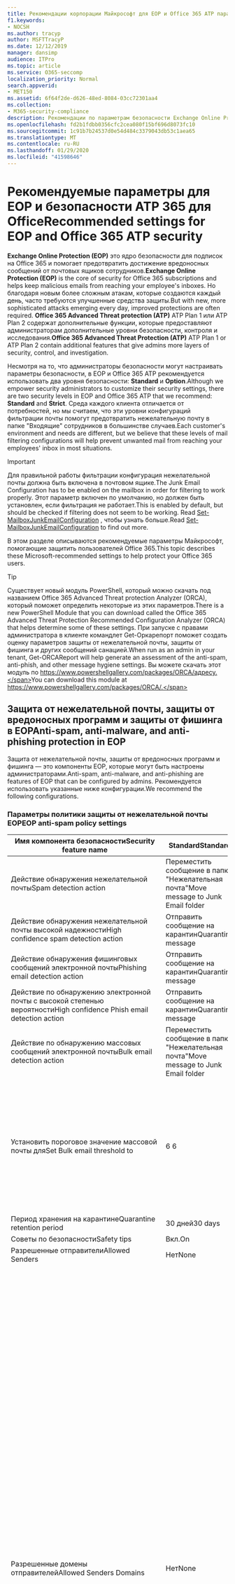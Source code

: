 ```yaml
---
title: Рекомендации корпорации Майкрософт для EOP и Office 365 ATP параметры безопасности, рекомендации, инфраструктура политики отправителей, отчеты о сообщениях на основе домена и соответствие DomainKeys identified mail идентифицированные сообщения, действия, принципы работы, базовые показатели безопасности, базовые уровни для EOP базовые показатели для ATP, Setup ATP, Setup EOP, configure ATP, configure EOP, Configuration Security
f1.keywords:
- NOCSH
ms.author: tracyp
author: MSFTTracyP
ms.date: 12/12/2019
manager: dansimp
audience: ITPro
ms.topic: article
ms.service: O365-seccomp
localization_priority: Normal
search.appverid:
- MET150
ms.assetid: 6f64f2de-d626-48ed-8084-03cc72301aa4
ms.collection:
- M365-security-compliance
description: Рекомендации по параметрам безопасности Exchange Online Protection (EOP) и Advanced Threat protection (ATP) Каковы текущие рекомендации по стандартной защите? Что следует использовать, если требуется более высокий ранг? И какие дополнительные возможности вы получаете, если вы также используете Advanced Threat protection (ATP)?
ms.openlocfilehash: fd2b1fdbb0356cfc2cea080f15bf696d8073fc10
ms.sourcegitcommit: 1c91b7b24537d0e54d484c3379043db53c1aea65
ms.translationtype: MT
ms.contentlocale: ru-RU
ms.lasthandoff: 01/29/2020
ms.locfileid: "41598646"
---
```

# <a name="recommended-settings-for-eop-and-office-365-atp-security"></a><span data-ttu-id="7c93a-106">Рекомендуемые параметры для EOP и безопасности ATP 365 для Office</span><span class="sxs-lookup"><span data-stu-id="7c93a-106">Recommended settings for EOP and Office 365 ATP security</span></span>

<span data-ttu-id="7c93a-107">**Exchange Online Protection (EOP)** это ядро безопасности для подписок на Office 365 и помогает предотвратить достижение вредоносных сообщений от почтовых ящиков сотрудников.</span><span class="sxs-lookup"><span data-stu-id="7c93a-107">**Exchange Online Protection (EOP)** is the core of security for Office 365 subscriptions and helps keep malicious emails from reaching your employee's inboxes.</span></span> <span data-ttu-id="7c93a-108">Но благодаря новым более сложным атакам, которые создаются каждый день, часто требуются улучшенные средства защиты.</span><span class="sxs-lookup"><span data-stu-id="7c93a-108">But with new, more sophisticated attacks emerging every day, improved protections are often required.</span></span> <span data-ttu-id="7c93a-109">**Office 365 Advanced Threat protection (ATP)** ATP Plan 1 или ATP Plan 2 содержат дополнительные функции, которые предоставляют администраторам дополнительные уровни безопасности, контроля и исследования.</span><span class="sxs-lookup"><span data-stu-id="7c93a-109">**Office 365 Advanced Threat Protection (ATP)** ATP Plan 1 or ATP Plan 2 contain additional features that give admins more layers of security, control, and investigation.</span></span>

<span data-ttu-id="7c93a-110">Несмотря на то, что администраторы безопасности могут настраивать параметры безопасности, в EOP и Office 365 ATP рекомендуется использовать два уровня безопасности: **Standard** и **Option**.</span><span class="sxs-lookup"><span data-stu-id="7c93a-110">Although we empower security administrators to customize their security settings, there are two security levels in EOP and Office 365 ATP that we recommend: **Standard** and **Strict**.</span></span> <span data-ttu-id="7c93a-111">Среда каждого клиента отличается от потребностей, но мы считаем, что эти уровни конфигураций фильтрации почты помогут предотвратить нежелательную почту в папке "Входящие" сотрудников в большинстве случаев.</span><span class="sxs-lookup"><span data-stu-id="7c93a-111">Each customer's environment and needs are different, but we believe that these levels of mail filtering configurations will help prevent unwanted mail from reaching your employees' inbox in most situations.</span></span>

> [!IMPORTANT]
> <span data-ttu-id="7c93a-112">Для правильной работы фильтрации конфигурация нежелательной почты должна быть включена в почтовом ящике.</span><span class="sxs-lookup"><span data-stu-id="7c93a-112">The Junk Email Configuration has to be enabled on the mailbox in order for filtering to work properly.</span></span> <span data-ttu-id="7c93a-113">Этот параметр включен по умолчанию, но должен быть установлен, если фильтрация не работает.</span><span class="sxs-lookup"><span data-stu-id="7c93a-113">This is enabled by default, but should be checked if filtering does not seem to be working.</span></span> <span data-ttu-id="7c93a-114">Read [Set-MailboxJunkEmailConfiguration](https://docs.microsoft.com/powershell/module/exchange/antispam-antimalware/set-mailboxjunkemailconfiguration) , чтобы узнать больше.</span><span class="sxs-lookup"><span data-stu-id="7c93a-114">Read [Set-MailboxJunkEmailConfiguration](https://docs.microsoft.com/powershell/module/exchange/antispam-antimalware/set-mailboxjunkemailconfiguration) to find out more.</span></span> 

<span data-ttu-id="7c93a-115">В этом разделе описываются рекомендуемые параметры Майкрософт, помогающие защитить пользователей Office 365.</span><span class="sxs-lookup"><span data-stu-id="7c93a-115">This topic describes these Microsoft-recommended settings to help protect your Office 365 users.</span></span>

> [!TIP]
> <span data-ttu-id="7c93a-116">Существует новый модуль PowerShell, который можно скачать под названием Office 365 Advanced Threat protection Analyzer (ORCA), который поможет определить некоторые из этих параметров.</span><span class="sxs-lookup"><span data-stu-id="7c93a-116">There is a new PowerShell Module that you can download called the Office 365 Advanced Threat Protection Recommended Configuration Analyzer (ORCA) that helps determine some of these settings.</span></span> <span data-ttu-id="7c93a-117">При запуске с правами администратора в клиенте командлет Get-Оркарепорт поможет создать оценку параметров защиты от нежелательной почты, защиты от фишинга и других сообщений санацией.</span><span class="sxs-lookup"><span data-stu-id="7c93a-117">When run as an admin in your tenant, Get-ORCAReport will help generate an assessment of the anti-spam, anti-phish, and other message hygiene settings.</span></span> <span data-ttu-id="7c93a-118">Вы можете скачать этот модуль по https://www.powershellgallery.com/packages/ORCA/адресу.</span><span class="sxs-lookup"><span data-stu-id="7c93a-118">You can download this module at https://www.powershellgallery.com/packages/ORCA/.</span></span>

## <a name="anti-spam-anti-malware-and-anti-phishing-protection-in-eop"></a><span data-ttu-id="7c93a-119">Защита от нежелательной почты, защиты от вредоносных программ и защиты от фишинга в EOP</span><span class="sxs-lookup"><span data-stu-id="7c93a-119">Anti-spam, anti-malware, and anti-phishing protection in EOP</span></span>

<span data-ttu-id="7c93a-120">Защита от нежелательной почты, защиты от вредоносных программ и фишинга — это компоненты EOP, которые могут быть настроены администраторами.</span><span class="sxs-lookup"><span data-stu-id="7c93a-120">Anti-spam, anti-malware, and anti-phishing are features of EOP that can be configured by admins.</span></span> <span data-ttu-id="7c93a-121">Рекомендуется использовать указанные ниже конфигурации.</span><span class="sxs-lookup"><span data-stu-id="7c93a-121">We recommend the following configurations.</span></span>

### <a name="eop-anti-spam-policy-settings"></a><span data-ttu-id="7c93a-122">Параметры политики защиты от нежелательной почты EOP</span><span class="sxs-lookup"><span data-stu-id="7c93a-122">EOP anti-spam policy settings</span></span>

|<span data-ttu-id="7c93a-123">Имя компонента безопасности</span><span class="sxs-lookup"><span data-stu-id="7c93a-123">Security feature name</span></span>|<span data-ttu-id="7c93a-124">Standard</span><span class="sxs-lookup"><span data-stu-id="7c93a-124">Standard</span></span>|<span data-ttu-id="7c93a-125">Жестк</span><span class="sxs-lookup"><span data-stu-id="7c93a-125">Strict</span></span>|<span data-ttu-id="7c93a-126">Comment</span><span class="sxs-lookup"><span data-stu-id="7c93a-126">Comment</span></span>|
|---------|---------|---------|---------|
|<span data-ttu-id="7c93a-127">Действие обнаружения нежелательной почты</span><span class="sxs-lookup"><span data-stu-id="7c93a-127">Spam detection action</span></span>|<span data-ttu-id="7c93a-128">Переместить сообщение в папку "Нежелательная почта"</span><span class="sxs-lookup"><span data-stu-id="7c93a-128">Move message to Junk Email folder</span></span>|<span data-ttu-id="7c93a-129">Отправить сообщение на карантин</span><span class="sxs-lookup"><span data-stu-id="7c93a-129">Quarantine message</span></span>||
|<span data-ttu-id="7c93a-130">Действие обнаружения нежелательной почты высокой надежности</span><span class="sxs-lookup"><span data-stu-id="7c93a-130">High confidence spam detection action</span></span>|<span data-ttu-id="7c93a-131">Отправить сообщение на карантин</span><span class="sxs-lookup"><span data-stu-id="7c93a-131">Quarantine message</span></span>|<span data-ttu-id="7c93a-132">Отправить сообщение на карантин</span><span class="sxs-lookup"><span data-stu-id="7c93a-132">Quarantine message</span></span>||
|<span data-ttu-id="7c93a-133">Действие обнаружения фишинговых сообщений электронной почты</span><span class="sxs-lookup"><span data-stu-id="7c93a-133">Phishing email detection action</span></span>|<span data-ttu-id="7c93a-134">Отправить сообщение на карантин</span><span class="sxs-lookup"><span data-stu-id="7c93a-134">Quarantine message</span></span>|<span data-ttu-id="7c93a-135">Отправить сообщение на карантин</span><span class="sxs-lookup"><span data-stu-id="7c93a-135">Quarantine message</span></span>||
|<span data-ttu-id="7c93a-136">Действие по обнаружению электронной почты с высокой степенью вероятности</span><span class="sxs-lookup"><span data-stu-id="7c93a-136">High confidence Phish email detection action</span></span>|<span data-ttu-id="7c93a-137">Отправить сообщение на карантин</span><span class="sxs-lookup"><span data-stu-id="7c93a-137">Quarantine message</span></span>|<span data-ttu-id="7c93a-138">Отправить сообщение на карантин</span><span class="sxs-lookup"><span data-stu-id="7c93a-138">Quarantine message</span></span>||
|<span data-ttu-id="7c93a-139">Действие по обнаружению массовых сообщений электронной почты</span><span class="sxs-lookup"><span data-stu-id="7c93a-139">Bulk email detection action</span></span>|<span data-ttu-id="7c93a-140">Переместить сообщение в папку "Нежелательная почта"</span><span class="sxs-lookup"><span data-stu-id="7c93a-140">Move message to Junk Email folder</span></span>|<span data-ttu-id="7c93a-141">Отправить сообщение на карантин</span><span class="sxs-lookup"><span data-stu-id="7c93a-141">Quarantine message</span></span>||
|<span data-ttu-id="7c93a-142">Установить пороговое значение массовой почты для</span><span class="sxs-lookup"><span data-stu-id="7c93a-142">Set Bulk email threshold to</span></span>|<span data-ttu-id="7c93a-143">6 </span><span class="sxs-lookup"><span data-stu-id="7c93a-143">6</span></span>|<span data-ttu-id="7c93a-144">4 </span><span class="sxs-lookup"><span data-stu-id="7c93a-144">4</span></span>|<span data-ttu-id="7c93a-145">Значение по умолчанию в настоящий момент равно 7, но рекомендуется изменить его на 6.</span><span class="sxs-lookup"><span data-stu-id="7c93a-145">The default value is currently 7, but we recommend that you change it to 6.</span></span> <span data-ttu-id="7c93a-146">[Дополнительные сведения см.](bulk-complaint-level-values.md)</span><span class="sxs-lookup"><span data-stu-id="7c93a-146">For details, see [Bulk Complaint Level values](bulk-complaint-level-values.md).</span></span>|
|<span data-ttu-id="7c93a-147">Период хранения на карантине</span><span class="sxs-lookup"><span data-stu-id="7c93a-147">Quarantine retention period</span></span>|<span data-ttu-id="7c93a-148">30 дней</span><span class="sxs-lookup"><span data-stu-id="7c93a-148">30 days</span></span>|<span data-ttu-id="7c93a-149">30 дней</span><span class="sxs-lookup"><span data-stu-id="7c93a-149">30 days</span></span>||
|<span data-ttu-id="7c93a-150">Советы по безопасности</span><span class="sxs-lookup"><span data-stu-id="7c93a-150">Safety tips</span></span>|<span data-ttu-id="7c93a-151">Вкл.</span><span class="sxs-lookup"><span data-stu-id="7c93a-151">On</span></span>|<span data-ttu-id="7c93a-152">Вкл.</span><span class="sxs-lookup"><span data-stu-id="7c93a-152">On</span></span>||
|<span data-ttu-id="7c93a-153">Разрешенные отправители</span><span class="sxs-lookup"><span data-stu-id="7c93a-153">Allowed Senders</span></span>|<span data-ttu-id="7c93a-154">Нет</span><span class="sxs-lookup"><span data-stu-id="7c93a-154">None</span></span>|<span data-ttu-id="7c93a-155">Нет</span><span class="sxs-lookup"><span data-stu-id="7c93a-155">None</span></span>||
|<span data-ttu-id="7c93a-156">Разрешенные домены отправителей</span><span class="sxs-lookup"><span data-stu-id="7c93a-156">Allowed Senders Domains</span></span>|<span data-ttu-id="7c93a-157">Нет</span><span class="sxs-lookup"><span data-stu-id="7c93a-157">None</span></span>|<span data-ttu-id="7c93a-158">Нет</span><span class="sxs-lookup"><span data-stu-id="7c93a-158">None</span></span>|<span data-ttu-id="7c93a-159">Добавление доменов, которым вы владеете (также известными как _обслуживаемые домены_), в список разрешенных отправителей не требуется.</span><span class="sxs-lookup"><span data-stu-id="7c93a-159">Adding domains that you own (also known as _accepted domains_) to the allowed senders list is not required.</span></span> <span data-ttu-id="7c93a-160">На самом деле он считается высоким риском, так как создает возможности для неудачных субъектов, чтобы отправлять вам сообщения, которые в противном случае будут отфильтровать. Используйте [логику подделки](learn-about-spoof-intelligence.md) в центре безопасности & соответствия требованиям на странице **Параметры защиты от нежелательной почты** , чтобы просмотреть всех отправителей, которые подделывать домены, являющиеся частью Организации, или подменить внешние домены.</span><span class="sxs-lookup"><span data-stu-id="7c93a-160">In fact, it's considered high risk since it creates opportunities for bad actors to send you mail that would otherwise be filtered out. Use [spoof intelligence](learn-about-spoof-intelligence.md) in the Security & Compliance Center on the **Anti-spam settings** page to review all senders who are spoofing either domains that are part of your organization, or spoofing external domains.</span></span>|
|<span data-ttu-id="7c93a-161">Заблокированные отправители</span><span class="sxs-lookup"><span data-stu-id="7c93a-161">Blocked Senders</span></span>|<span data-ttu-id="7c93a-162">Нет</span><span class="sxs-lookup"><span data-stu-id="7c93a-162">None</span></span>|<span data-ttu-id="7c93a-163">Нет</span><span class="sxs-lookup"><span data-stu-id="7c93a-163">None</span></span>||
|<span data-ttu-id="7c93a-164">Домены заблокированных отправителей</span><span class="sxs-lookup"><span data-stu-id="7c93a-164">Blocked Senders domains</span></span>|<span data-ttu-id="7c93a-165">Нет</span><span class="sxs-lookup"><span data-stu-id="7c93a-165">None</span></span>|<span data-ttu-id="7c93a-166">Нет</span><span class="sxs-lookup"><span data-stu-id="7c93a-166">None</span></span>||
|<span data-ttu-id="7c93a-167">Частота уведомлений о нежелательной почте конечных пользователей</span><span class="sxs-lookup"><span data-stu-id="7c93a-167">End user spam notification frequency</span></span>|<span data-ttu-id="7c93a-168">Включена</span><span class="sxs-lookup"><span data-stu-id="7c93a-168">Enabled</span></span>|<span data-ttu-id="7c93a-169">Включена</span><span class="sxs-lookup"><span data-stu-id="7c93a-169">Enabled</span></span>|<span data-ttu-id="7c93a-170">за 3 дня;</span><span class="sxs-lookup"><span data-stu-id="7c93a-170">3 days</span></span>|
|<span data-ttu-id="7c93a-171">Автоматическая очистка нулевого часа</span><span class="sxs-lookup"><span data-stu-id="7c93a-171">Zero Hour auto purge</span></span>|<span data-ttu-id="7c93a-172">Вкл.</span><span class="sxs-lookup"><span data-stu-id="7c93a-172">On</span></span>|<span data-ttu-id="7c93a-173">Вкл.</span><span class="sxs-lookup"><span data-stu-id="7c93a-173">On</span></span>|<span data-ttu-id="7c93a-174">Для нежелательной почты и фишинга ZAP</span><span class="sxs-lookup"><span data-stu-id="7c93a-174">For both Spam and Phish ZAP</span></span>|
|<span data-ttu-id="7c93a-175">маркасспамбулкмаил</span><span class="sxs-lookup"><span data-stu-id="7c93a-175">MarkAsSpamBulkMail</span></span>|<span data-ttu-id="7c93a-176">Вкл.</span><span class="sxs-lookup"><span data-stu-id="7c93a-176">On</span></span>|<span data-ttu-id="7c93a-177">Вкл.</span><span class="sxs-lookup"><span data-stu-id="7c93a-177">On</span></span>|<span data-ttu-id="7c93a-178">Этот параметр доступен только в PowerShell</span><span class="sxs-lookup"><span data-stu-id="7c93a-178">This setting is only available in PowerShell</span></span>|

<span data-ttu-id="7c93a-179">В политике защиты от нежелательной почты существует несколько других параметров, которые в данный момент называются устаревшими.</span><span class="sxs-lookup"><span data-stu-id="7c93a-179">There are several other parameters in the Anti-spam policy called Advanced Spam filter (ASF) that are in the process of being deprecated.</span></span> <span data-ttu-id="7c93a-180">Дополнительные сведения о временных шкалах для амортизации этих функций будут общаться за пределом этой темы.</span><span class="sxs-lookup"><span data-stu-id="7c93a-180">More information on the timelines for the depreciation of these features will be communicated outside of this topic.</span></span>
 
 <span data-ttu-id="7c93a-181">Мы **рекомендуем отключить эти параметры для** стандартных и ограниченных уровней.</span><span class="sxs-lookup"><span data-stu-id="7c93a-181">We recommend that you turn these settings **OFF** for both Standard and Strict levels:</span></span>

|<span data-ttu-id="7c93a-182">Имя компонента безопасности</span><span class="sxs-lookup"><span data-stu-id="7c93a-182">Security feature name</span></span>|<span data-ttu-id="7c93a-183">Comments</span><span class="sxs-lookup"><span data-stu-id="7c93a-183">Comments</span></span>|
|---------|---------|
|<span data-ttu-id="7c93a-184">инкреасескоревисимажелинкс</span><span class="sxs-lookup"><span data-stu-id="7c93a-184">IncreaseScoreWithImageLinks</span></span>||
|<span data-ttu-id="7c93a-185">инкреасескоревиснумериЦипс</span><span class="sxs-lookup"><span data-stu-id="7c93a-185">IncreaseScoreWithNumericIps</span></span>||
|<span data-ttu-id="7c93a-186">инкреасескоревисредиректтусерпорт</span><span class="sxs-lookup"><span data-stu-id="7c93a-186">IncreaseScoreWithRedirectToOtherPort</span></span>||
|<span data-ttu-id="7c93a-187">инкреасескоревисбизоринфаурлс</span><span class="sxs-lookup"><span data-stu-id="7c93a-187">IncreaseScoreWithBizOrInfoUrls</span></span>||
|<span data-ttu-id="7c93a-188">маркасспамемптимессажес</span><span class="sxs-lookup"><span data-stu-id="7c93a-188">MarkAsSpamEmptyMessages</span></span>||
|<span data-ttu-id="7c93a-189">маркасспамжаваскриптинхтмл</span><span class="sxs-lookup"><span data-stu-id="7c93a-189">MarkAsSpamJavaScriptInHtml</span></span>||
|<span data-ttu-id="7c93a-190">маркасспамфрамесинхтмл</span><span class="sxs-lookup"><span data-stu-id="7c93a-190">MarkAsSpamFramesInHtml</span></span>||
|<span data-ttu-id="7c93a-191">маркасспамобжекттагсинхтмл</span><span class="sxs-lookup"><span data-stu-id="7c93a-191">MarkAsSpamObjectTagsInHtml</span></span>||
|<span data-ttu-id="7c93a-192">маркасспамембедтагсинхтмл</span><span class="sxs-lookup"><span data-stu-id="7c93a-192">MarkAsSpamEmbedTagsInHtml</span></span>||
|<span data-ttu-id="7c93a-193">маркасспамформтагсинхтмл</span><span class="sxs-lookup"><span data-stu-id="7c93a-193">MarkAsSpamFormTagsInHtml</span></span>||
|<span data-ttu-id="7c93a-194">маркасспамвеббугсинхтмл</span><span class="sxs-lookup"><span data-stu-id="7c93a-194">MarkAsSpamWebBugsInHtml</span></span>||
|<span data-ttu-id="7c93a-195">маркасспамсенситивевордлист</span><span class="sxs-lookup"><span data-stu-id="7c93a-195">MarkAsSpamSensitiveWordList</span></span>||
|<span data-ttu-id="7c93a-196">маркасспамфромаддрессаусфаил</span><span class="sxs-lookup"><span data-stu-id="7c93a-196">MarkAsSpamFromAddressAuthFail</span></span>||
|<span data-ttu-id="7c93a-197">маркасспамндрбаккскаттер</span><span class="sxs-lookup"><span data-stu-id="7c93a-197">MarkAsSpamNdrBackscatter</span></span>||
|<span data-ttu-id="7c93a-198">маркасспамспфрекордхардфаил</span><span class="sxs-lookup"><span data-stu-id="7c93a-198">MarkAsSpamSpfRecordHardFail</span></span>||

#### <a name="eop-outbound-spam-filter-policy-settings"></a><span data-ttu-id="7c93a-199">Параметры политики фильтрации исходящей нежелательной почты EOP</span><span class="sxs-lookup"><span data-stu-id="7c93a-199">EOP outbound spam filter policy settings</span></span>

|<span data-ttu-id="7c93a-200">Имя компонента безопасности</span><span class="sxs-lookup"><span data-stu-id="7c93a-200">Security feature name</span></span>|<span data-ttu-id="7c93a-201">Standard</span><span class="sxs-lookup"><span data-stu-id="7c93a-201">Standard</span></span>|<span data-ttu-id="7c93a-202">Жестк</span><span class="sxs-lookup"><span data-stu-id="7c93a-202">Strict</span></span>|<span data-ttu-id="7c93a-203">Comment</span><span class="sxs-lookup"><span data-stu-id="7c93a-203">Comment</span></span>|
|---------|---------|---------|---------|
|<span data-ttu-id="7c93a-204">Ограничения получателей исходящей нежелательной почты — внешние почасовые ограничения</span><span class="sxs-lookup"><span data-stu-id="7c93a-204">Outbound spam policy Recipient Limits - External hourly limit</span></span>|<span data-ttu-id="7c93a-205">500</span><span class="sxs-lookup"><span data-stu-id="7c93a-205">500</span></span>|<span data-ttu-id="7c93a-206">400</span><span class="sxs-lookup"><span data-stu-id="7c93a-206">400</span></span>||
|<span data-ttu-id="7c93a-207">Ограничения для получателей исходящей нежелательной почты — внутренняя почасовой лимит</span><span class="sxs-lookup"><span data-stu-id="7c93a-207">Outbound spam policy Recipient Limits - Internal hourly limit</span></span>|<span data-ttu-id="7c93a-208">1000</span><span class="sxs-lookup"><span data-stu-id="7c93a-208">1000</span></span>|<span data-ttu-id="7c93a-209">800</span><span class="sxs-lookup"><span data-stu-id="7c93a-209">800</span></span>||
|<span data-ttu-id="7c93a-210">Ограничения для получателей исходящей нежелательной почты — ежедневное предельное значение</span><span class="sxs-lookup"><span data-stu-id="7c93a-210">Outbound spam policy Recipient Limits - Daily limit</span></span>|<span data-ttu-id="7c93a-211">1000</span><span class="sxs-lookup"><span data-stu-id="7c93a-211">1000</span></span>|<span data-ttu-id="7c93a-212">800</span><span class="sxs-lookup"><span data-stu-id="7c93a-212">800</span></span>||
|<span data-ttu-id="7c93a-213">Действие при превышении пользователем предельных значений</span><span class="sxs-lookup"><span data-stu-id="7c93a-213">Action when a user exceeds the limits</span></span>|<span data-ttu-id="7c93a-214">Запретить пользователю отправлять почту</span><span class="sxs-lookup"><span data-stu-id="7c93a-214">Restrict the user from sending mail</span></span>|<span data-ttu-id="7c93a-215">Запретить пользователю отправлять почту</span><span class="sxs-lookup"><span data-stu-id="7c93a-215">Restrict the user from sending mail</span></span>||

### <a name="eop-anti-malware-policy-settings"></a><span data-ttu-id="7c93a-216">Параметры политики защиты от вредоносных программ EOP</span><span class="sxs-lookup"><span data-stu-id="7c93a-216">EOP anti-malware policy settings</span></span>

|<span data-ttu-id="7c93a-217">Имя компонента безопасности</span><span class="sxs-lookup"><span data-stu-id="7c93a-217">Security feature name</span></span>|<span data-ttu-id="7c93a-218">Standard</span><span class="sxs-lookup"><span data-stu-id="7c93a-218">Standard</span></span>|<span data-ttu-id="7c93a-219">Жестк</span><span class="sxs-lookup"><span data-stu-id="7c93a-219">Strict</span></span>|<span data-ttu-id="7c93a-220">Comment</span><span class="sxs-lookup"><span data-stu-id="7c93a-220">Comment</span></span>|
|---------|---------|---------|---------|
|<span data-ttu-id="7c93a-221">Ответ на обнаружение вредоносных программ</span><span class="sxs-lookup"><span data-stu-id="7c93a-221">Malware Detection Response</span></span>|<span data-ttu-id="7c93a-222">Нет</span><span class="sxs-lookup"><span data-stu-id="7c93a-222">No</span></span>|<span data-ttu-id="7c93a-223">Нет</span><span class="sxs-lookup"><span data-stu-id="7c93a-223">No</span></span>|<span data-ttu-id="7c93a-224">Если во вложении электронной почты обнаружены вредоносные программы, сообщение будет помещено в карантин и может быть запущено только администратором.</span><span class="sxs-lookup"><span data-stu-id="7c93a-224">If malware is detected in an email attachment, the message will be quarantined and can be released only by an admin.</span></span>|
|<span data-ttu-id="7c93a-225">"Общий фильтр типов вложений" для блокирования подозрительных типов файлов</span><span class="sxs-lookup"><span data-stu-id="7c93a-225">"Common Attachment Type Filter" for blocking suspicious file types</span></span>|<span data-ttu-id="7c93a-226">Вкл.</span><span class="sxs-lookup"><span data-stu-id="7c93a-226">On</span></span>|<span data-ttu-id="7c93a-227">Вкл.</span><span class="sxs-lookup"><span data-stu-id="7c93a-227">On</span></span>||
|<span data-ttu-id="7c93a-228">Автоматическое удаление вредоносных программ с нулевым временем</span><span class="sxs-lookup"><span data-stu-id="7c93a-228">Malware Zero-hour Auto Purge</span></span>|<span data-ttu-id="7c93a-229">Вкл.</span><span class="sxs-lookup"><span data-stu-id="7c93a-229">On</span></span>|<span data-ttu-id="7c93a-230">Вкл.</span><span class="sxs-lookup"><span data-stu-id="7c93a-230">On</span></span>||
|<span data-ttu-id="7c93a-231">Уведомление внутренних отправителей о недоставленном сообщении</span><span class="sxs-lookup"><span data-stu-id="7c93a-231">Notify internal senders of the undelivered message</span></span>|<span data-ttu-id="7c93a-232">Отключено</span><span class="sxs-lookup"><span data-stu-id="7c93a-232">Disabled</span></span>|<span data-ttu-id="7c93a-233">Отключено</span><span class="sxs-lookup"><span data-stu-id="7c93a-233">Disabled</span></span>||
|<span data-ttu-id="7c93a-234">Уведомление внешних отправителей о недоставленном сообщении</span><span class="sxs-lookup"><span data-stu-id="7c93a-234">Notify external senders of the undelivered message</span></span>|<span data-ttu-id="7c93a-235">Отключено</span><span class="sxs-lookup"><span data-stu-id="7c93a-235">Disabled</span></span>|<span data-ttu-id="7c93a-236">Отключено</span><span class="sxs-lookup"><span data-stu-id="7c93a-236">Disabled</span></span>||

### <a name="eop-anti-phishing-policy-settings"></a><span data-ttu-id="7c93a-237">Параметры политики защиты от фишинговых EOP</span><span class="sxs-lookup"><span data-stu-id="7c93a-237">EOP anti-phishing policy settings</span></span>

|<span data-ttu-id="7c93a-238">Имя компонента безопасности</span><span class="sxs-lookup"><span data-stu-id="7c93a-238">Security feature name</span></span>|<span data-ttu-id="7c93a-239">Standard</span><span class="sxs-lookup"><span data-stu-id="7c93a-239">Standard</span></span>|<span data-ttu-id="7c93a-240">Жестк</span><span class="sxs-lookup"><span data-stu-id="7c93a-240">Strict</span></span>|<span data-ttu-id="7c93a-241">Comment</span><span class="sxs-lookup"><span data-stu-id="7c93a-241">Comment</span></span>|
|---------|---------|---------|---------|
|<span data-ttu-id="7c93a-242">Включение защиты от спуфинга</span><span class="sxs-lookup"><span data-stu-id="7c93a-242">Enable anti-spoofing protection</span></span>|<span data-ttu-id="7c93a-243">Вкл.</span><span class="sxs-lookup"><span data-stu-id="7c93a-243">On</span></span>|<span data-ttu-id="7c93a-244">Вкл.</span><span class="sxs-lookup"><span data-stu-id="7c93a-244">On</span></span>||
|<span data-ttu-id="7c93a-245">Включение отправителя, не прошедших проверку подлинности (маркировка)</span><span class="sxs-lookup"><span data-stu-id="7c93a-245">Enable Unauthenticated Sender (tagging)</span></span>|<span data-ttu-id="7c93a-246">Вкл.</span><span class="sxs-lookup"><span data-stu-id="7c93a-246">On</span></span>|<span data-ttu-id="7c93a-247">Вкл.</span><span class="sxs-lookup"><span data-stu-id="7c93a-247">On</span></span>||
|<span data-ttu-id="7c93a-248">Если сообщение электронной почты отправлено пользователем, который не может подменить ваш домен</span><span class="sxs-lookup"><span data-stu-id="7c93a-248">If email is sent by someone who's not allowed to spoof your domain</span></span>|<span data-ttu-id="7c93a-249">Перемещение сообщения в папки "Нежелательная почта" получателей</span><span class="sxs-lookup"><span data-stu-id="7c93a-249">Move message to the recipients' Junk Email folders</span></span>|<span data-ttu-id="7c93a-250">Помещать сообщение в карантин</span><span class="sxs-lookup"><span data-stu-id="7c93a-250">Quarantine the message</span></span>||

## <a name="office-365-advanced-threat-protection-security"></a><span data-ttu-id="7c93a-251">Безопасность Advanced Threat Protection в Office 365</span><span class="sxs-lookup"><span data-stu-id="7c93a-251">Office 365 Advanced Threat Protection security</span></span>

<span data-ttu-id="7c93a-252">Дополнительные преимущества для обеспечения безопасности возникают при использовании подписки на Office 365 Advanced Threat protection (ATP).</span><span class="sxs-lookup"><span data-stu-id="7c93a-252">Additional security benefits come with an Office 365 Advanced Threat Protection (ATP) subscription.</span></span> <span data-ttu-id="7c93a-253">Последние новости и сведения можно узнать [в статье Office 365 ATP](whats-new-in-office-365-atp.md).</span><span class="sxs-lookup"><span data-stu-id="7c93a-253">For the latest news and information, you can see [What's new in Office 365 ATP](whats-new-in-office-365-atp.md).</span></span>

<span data-ttu-id="7c93a-254">Пакет Office 365 ATP включает политики безопасных вложений и безопасных ссылок для предотвращения доставки электронной почты с потенциально вредоносными вложениями, а также для предотвращения щелчка потенциально небезопасных URL-адресов.</span><span class="sxs-lookup"><span data-stu-id="7c93a-254">Office 365 ATP includes the Safe Attachment and Safe Links policies to prevent email with potentially malicious attachments from being delivered, and to keep users from clicking potentially unsafe URLs.</span></span>

> [!IMPORTANT]
> <span data-ttu-id="7c93a-255">Расширенная защита от фишинга является одним из преимуществ подписки на Office 365 ATP.</span><span class="sxs-lookup"><span data-stu-id="7c93a-255">Advanced anti-phishing is one of the benefits of an Office 365 ATP subscription.</span></span> <span data-ttu-id="7c93a-256">Хотя она включена по умолчанию, ***необходимо*** настроить по крайней мере одну политику защиты от фишинга, прежде чем можно будет начать фильтрацию почты.</span><span class="sxs-lookup"><span data-stu-id="7c93a-256">Although it's enabled by default, you ***must*** configure at least one anti-phishing policy before it can start filtering mail.</span></span> <span data-ttu-id="7c93a-257">Если вы не настраиваете политики защиты от фишинга, пользователи могут получать опасные сообщения.</span><span class="sxs-lookup"><span data-stu-id="7c93a-257">Forgetting to configure anti-phishing policies could exposes users to risky emails.</span></span> <span data-ttu-id="7c93a-258">Не забудьте настроить политики защиты от фишинга после добавления подписки на Office 365 ATP.</span><span class="sxs-lookup"><span data-stu-id="7c93a-258">Be sure to configure your anti-phishing policies after you add an Office 365 ATP subscription.</span></span>

<span data-ttu-id="7c93a-259">Если вы добавили подписку на Office 365 ATP на свой EOP, настройте указанные ниже конфигурации.</span><span class="sxs-lookup"><span data-stu-id="7c93a-259">If you've added an Office 365 ATP subscription to your EOP, set the following configurations.</span></span>

### <a name="office-atp-anti-phishing-policy-settings"></a><span data-ttu-id="7c93a-260">Параметры политики защиты от фишинга для Office ATP</span><span class="sxs-lookup"><span data-stu-id="7c93a-260">Office ATP anti-phishing policy settings</span></span>

<span data-ttu-id="7c93a-261">Клиенты EOP получают базовые функции защиты от фишинга, описанные ранее, но Office 365 ATP содержит больше функций и элементов управления, которые помогают предотвращать, обнаруживать и устранять атаки.</span><span class="sxs-lookup"><span data-stu-id="7c93a-261">EOP customers get basic anti-phishing as previously described, but Office 365 ATP includes more features and control to help prevent, detect, and remediate against attacks.</span></span>

|<span data-ttu-id="7c93a-262">Имя компонента безопасности олицетворения</span><span class="sxs-lookup"><span data-stu-id="7c93a-262">Impersonation security feature name</span></span>|<span data-ttu-id="7c93a-263">Standard</span><span class="sxs-lookup"><span data-stu-id="7c93a-263">Standard</span></span>|<span data-ttu-id="7c93a-264">Жестк</span><span class="sxs-lookup"><span data-stu-id="7c93a-264">Strict</span></span>|<span data-ttu-id="7c93a-265">Comment</span><span class="sxs-lookup"><span data-stu-id="7c93a-265">Comment</span></span>|
|---------|---------|---------|---------|
|<span data-ttu-id="7c93a-266">(Изменение политики олицетворения) Добавление пользователей для защиты</span><span class="sxs-lookup"><span data-stu-id="7c93a-266">(Edit impersonation policy) Add users to protect</span></span>|<span data-ttu-id="7c93a-267">Вкл.</span><span class="sxs-lookup"><span data-stu-id="7c93a-267">On</span></span>|<span data-ttu-id="7c93a-268">Вкл.</span><span class="sxs-lookup"><span data-stu-id="7c93a-268">On</span></span>|<span data-ttu-id="7c93a-269">Зависит от вашей организации, но мы рекомендуем добавлять пользователей в ключевые роли.</span><span class="sxs-lookup"><span data-stu-id="7c93a-269">Depends on your organization, but we recommend adding users in key roles.</span></span> <span data-ttu-id="7c93a-270">Это может быть ваш исполнитель, финансовый директор, а также другие старшие руководители.</span><span class="sxs-lookup"><span data-stu-id="7c93a-270">Internally, these might be your CEO, CFO, and other senior leaders.</span></span> <span data-ttu-id="7c93a-271">Они могут включать в себя участников Совета или ваших директоров.</span><span class="sxs-lookup"><span data-stu-id="7c93a-271">Externally, these could include council members or your board of directors.</span></span>|
|<span data-ttu-id="7c93a-272">(Изменение политики олицетворения) Автоматически включать домены, которыми я хочу</span><span class="sxs-lookup"><span data-stu-id="7c93a-272">(Edit impersonation policy) Automatically include the domains I own</span></span>|<span data-ttu-id="7c93a-273">Вкл.</span><span class="sxs-lookup"><span data-stu-id="7c93a-273">On</span></span>|<span data-ttu-id="7c93a-274">Вкл.</span><span class="sxs-lookup"><span data-stu-id="7c93a-274">On</span></span>||
|<span data-ttu-id="7c93a-275">(Изменение политики олицетворения) Включить настраиваемые домены</span><span class="sxs-lookup"><span data-stu-id="7c93a-275">(Edit impersonation policy) Include custom domains</span></span>|<span data-ttu-id="7c93a-276">Вкл.</span><span class="sxs-lookup"><span data-stu-id="7c93a-276">On</span></span>|<span data-ttu-id="7c93a-277">Вкл.</span><span class="sxs-lookup"><span data-stu-id="7c93a-277">On</span></span>|<span data-ttu-id="7c93a-278">Зависит от вашей организации, но мы рекомендуем добавлять домены, которые вы не владеете.</span><span class="sxs-lookup"><span data-stu-id="7c93a-278">Depends on your organization, but we recommend adding domains you interact with most that you don't own.</span></span>|
|<span data-ttu-id="7c93a-279">Если пользователь отправляет сообщение электронной почты с помощью указанного олицетворяемого пользователя</span><span class="sxs-lookup"><span data-stu-id="7c93a-279">If email is sent by an impersonated user you specified</span></span>|<span data-ttu-id="7c93a-280">Помещать сообщение в карантин</span><span class="sxs-lookup"><span data-stu-id="7c93a-280">Quarantine the message</span></span>|<span data-ttu-id="7c93a-281">Помещать сообщение в карантин</span><span class="sxs-lookup"><span data-stu-id="7c93a-281">Quarantine the message</span></span>||
|<span data-ttu-id="7c93a-282">Если вы указали сообщение электронной почты с помощью указанного олицетворяемого домена</span><span class="sxs-lookup"><span data-stu-id="7c93a-282">If email is sent by an impersonated domain you specified</span></span>|<span data-ttu-id="7c93a-283">Помещать сообщение в карантин</span><span class="sxs-lookup"><span data-stu-id="7c93a-283">Quarantine the message</span></span>|<span data-ttu-id="7c93a-284">Помещать сообщение в карантин</span><span class="sxs-lookup"><span data-stu-id="7c93a-284">Quarantine the message</span></span>||
|<span data-ttu-id="7c93a-285">Показывать подсказку для олицетворенных пользователей</span><span class="sxs-lookup"><span data-stu-id="7c93a-285">Show tip for impersonated users</span></span>|<span data-ttu-id="7c93a-286">Вкл.</span><span class="sxs-lookup"><span data-stu-id="7c93a-286">On</span></span>|<span data-ttu-id="7c93a-287">Вкл.</span><span class="sxs-lookup"><span data-stu-id="7c93a-287">On</span></span>||
|<span data-ttu-id="7c93a-288">Показывать подсказку для олицетворенных доменов</span><span class="sxs-lookup"><span data-stu-id="7c93a-288">Show tip for impersonated domains</span></span>|<span data-ttu-id="7c93a-289">Вкл.</span><span class="sxs-lookup"><span data-stu-id="7c93a-289">On</span></span>|<span data-ttu-id="7c93a-290">Вкл.</span><span class="sxs-lookup"><span data-stu-id="7c93a-290">On</span></span>||
|<span data-ttu-id="7c93a-291">Показывать подсказку для нестандартных символов</span><span class="sxs-lookup"><span data-stu-id="7c93a-291">Show tip for unusual characters</span></span>|<span data-ttu-id="7c93a-292">Вкл.</span><span class="sxs-lookup"><span data-stu-id="7c93a-292">On</span></span>|<span data-ttu-id="7c93a-293">Вкл.</span><span class="sxs-lookup"><span data-stu-id="7c93a-293">On</span></span>||
|<span data-ttu-id="7c93a-294">Включение службы аналитики почтовых ящиков</span><span class="sxs-lookup"><span data-stu-id="7c93a-294">Enable Mailbox intelligence</span></span>|<span data-ttu-id="7c93a-295">Вкл.</span><span class="sxs-lookup"><span data-stu-id="7c93a-295">On</span></span>|<span data-ttu-id="7c93a-296">Вкл.</span><span class="sxs-lookup"><span data-stu-id="7c93a-296">On</span></span>||
|<span data-ttu-id="7c93a-297">Включение защиты от олицетворения на основе логики операций с почтовыми ящиками</span><span class="sxs-lookup"><span data-stu-id="7c93a-297">Enable Mailbox intelligence based impersonation protection</span></span>|<span data-ttu-id="7c93a-298">Вкл.</span><span class="sxs-lookup"><span data-stu-id="7c93a-298">On</span></span>|<span data-ttu-id="7c93a-299">Вкл.</span><span class="sxs-lookup"><span data-stu-id="7c93a-299">On</span></span>||
|<span data-ttu-id="7c93a-300">Если пользователь, защищенный службой аналитики почтовых ящиков, отправляет сообщение электронной почты с помощью олицетворяемого пользователя</span><span class="sxs-lookup"><span data-stu-id="7c93a-300">If email is sent by an impersonated user protected by mailbox intelligence</span></span>|<span data-ttu-id="7c93a-301">Перемещение сообщения в папки "Нежелательная почта" получателей</span><span class="sxs-lookup"><span data-stu-id="7c93a-301">Move message to the recipients' Junk Email folders</span></span>|<span data-ttu-id="7c93a-302">Помещать сообщение в карантин</span><span class="sxs-lookup"><span data-stu-id="7c93a-302">Quarantine the message</span></span>||
|<span data-ttu-id="7c93a-303">(Изменение политики олицетворения) Добавление надежных отправителей и доменов</span><span class="sxs-lookup"><span data-stu-id="7c93a-303">(Edit impersonation policy) Add trusted senders and domains</span></span>|<span data-ttu-id="7c93a-304">Нет</span><span class="sxs-lookup"><span data-stu-id="7c93a-304">None</span></span>|<span data-ttu-id="7c93a-305">Нет</span><span class="sxs-lookup"><span data-stu-id="7c93a-305">None</span></span>|<span data-ttu-id="7c93a-306">Зависит от вашей организации, но мы рекомендуем добавлять пользователей или домены, которые неправильно помечаются как фишинг из-за отсутствия личных настроек, а не других фильтров.</span><span class="sxs-lookup"><span data-stu-id="7c93a-306">Depends on your organization, but we recommend adding users or domains that incorrectly get marked as phish due to impersonation only and not other filters.</span></span>|

|<span data-ttu-id="7c93a-307">Имя компонента безопасности подделки</span><span class="sxs-lookup"><span data-stu-id="7c93a-307">Spoof security feature name</span></span>|<span data-ttu-id="7c93a-308">Standard</span><span class="sxs-lookup"><span data-stu-id="7c93a-308">Standard</span></span>|<span data-ttu-id="7c93a-309">Жестк</span><span class="sxs-lookup"><span data-stu-id="7c93a-309">Strict</span></span>|<span data-ttu-id="7c93a-310">Comment</span><span class="sxs-lookup"><span data-stu-id="7c93a-310">Comment</span></span>|
|---------|---------|---------|---------|
|<span data-ttu-id="7c93a-311">Включение защиты от спуфинга</span><span class="sxs-lookup"><span data-stu-id="7c93a-311">Enable anti-spoofing protection</span></span>|<span data-ttu-id="7c93a-312">Вкл.</span><span class="sxs-lookup"><span data-stu-id="7c93a-312">On</span></span>|<span data-ttu-id="7c93a-313">Вкл.</span><span class="sxs-lookup"><span data-stu-id="7c93a-313">On</span></span>||
|<span data-ttu-id="7c93a-314">Включение отправителя, не прошедших проверку подлинности (маркировка)</span><span class="sxs-lookup"><span data-stu-id="7c93a-314">Enable Unauthenticated Sender (tagging)</span></span>|<span data-ttu-id="7c93a-315">Вкл.</span><span class="sxs-lookup"><span data-stu-id="7c93a-315">On</span></span>|<span data-ttu-id="7c93a-316">Вкл.</span><span class="sxs-lookup"><span data-stu-id="7c93a-316">On</span></span>||
|<span data-ttu-id="7c93a-317">Если сообщение электронной почты отправлено пользователем, который не может подменить ваш домен</span><span class="sxs-lookup"><span data-stu-id="7c93a-317">If email is sent by someone who's not allowed to spoof your domain</span></span>|<span data-ttu-id="7c93a-318">Перемещение сообщения в папки "Нежелательная почта" получателей</span><span class="sxs-lookup"><span data-stu-id="7c93a-318">Move message to the recipients' Junk Email folders</span></span>|<span data-ttu-id="7c93a-319">Помещать сообщение в карантин</span><span class="sxs-lookup"><span data-stu-id="7c93a-319">Quarantine the message</span></span>||
|<span data-ttu-id="7c93a-320">енаблеаусентикатионсафетитип</span><span class="sxs-lookup"><span data-stu-id="7c93a-320">EnableAuthenticationSafetyTip</span></span>|<span data-ttu-id="7c93a-321">Да</span><span class="sxs-lookup"><span data-stu-id="7c93a-321">True</span></span>|<span data-ttu-id="7c93a-322">Да</span><span class="sxs-lookup"><span data-stu-id="7c93a-322">True</span></span>|<span data-ttu-id="7c93a-323">Этот параметр доступен только в PowerShell</span><span class="sxs-lookup"><span data-stu-id="7c93a-323">This setting is only available in PowerShell</span></span>|
|<span data-ttu-id="7c93a-324">енаблеаусентикатионсофтпасссафетитип</span><span class="sxs-lookup"><span data-stu-id="7c93a-324">EnableAuthenticationSoftPassSafetyTip</span></span>|<span data-ttu-id="7c93a-325">False</span><span class="sxs-lookup"><span data-stu-id="7c93a-325">False</span></span>|<span data-ttu-id="7c93a-326">Верно</span><span class="sxs-lookup"><span data-stu-id="7c93a-326">True</span></span>|<span data-ttu-id="7c93a-327">Этот параметр доступен только в PowerShell</span><span class="sxs-lookup"><span data-stu-id="7c93a-327">This setting is only available in PowerShell</span></span>|
|<span data-ttu-id="7c93a-328">енаблесуспиЦиауссафетитип</span><span class="sxs-lookup"><span data-stu-id="7c93a-328">EnableSuspiciousSafetyTip</span></span>|<span data-ttu-id="7c93a-329">False</span><span class="sxs-lookup"><span data-stu-id="7c93a-329">False</span></span>|<span data-ttu-id="7c93a-330">Верно</span><span class="sxs-lookup"><span data-stu-id="7c93a-330">True</span></span>|<span data-ttu-id="7c93a-331">Этот параметр доступен только в PowerShell</span><span class="sxs-lookup"><span data-stu-id="7c93a-331">This setting is only available in PowerShell</span></span>|
|<span data-ttu-id="7c93a-332">треатсофтпассасаусентикатед</span><span class="sxs-lookup"><span data-stu-id="7c93a-332">TreatSoftPassAsAuthenticated</span></span>|<span data-ttu-id="7c93a-333">Верно</span><span class="sxs-lookup"><span data-stu-id="7c93a-333">True</span></span>|<span data-ttu-id="7c93a-334">Неверно</span><span class="sxs-lookup"><span data-stu-id="7c93a-334">False</span></span>|<span data-ttu-id="7c93a-335">Этот параметр доступен только в PowerShell</span><span class="sxs-lookup"><span data-stu-id="7c93a-335">This setting is only available in PowerShell</span></span>|

|<span data-ttu-id="7c93a-336">Имя компонента безопасности дополнительных параметров</span><span class="sxs-lookup"><span data-stu-id="7c93a-336">Advanced settings security feature name</span></span>|<span data-ttu-id="7c93a-337">Standard</span><span class="sxs-lookup"><span data-stu-id="7c93a-337">Standard</span></span>|<span data-ttu-id="7c93a-338">Жестк</span><span class="sxs-lookup"><span data-stu-id="7c93a-338">Strict</span></span>|<span data-ttu-id="7c93a-339">Comment</span><span class="sxs-lookup"><span data-stu-id="7c93a-339">Comment</span></span>|
|---------|---------|---------|---------|
|<span data-ttu-id="7c93a-340">Расширенные пороговые значения фишинга</span><span class="sxs-lookup"><span data-stu-id="7c93a-340">Advanced phishing thresholds</span></span>|<span data-ttu-id="7c93a-341">2 агрессивно</span><span class="sxs-lookup"><span data-stu-id="7c93a-341">2 - Aggressive</span></span>|<span data-ttu-id="7c93a-342">3 — более агрессивный</span><span class="sxs-lookup"><span data-stu-id="7c93a-342">3 - More aggressive</span></span>||

### <a name="safe-links-settings"></a><span data-ttu-id="7c93a-343">Параметры безопасных ссылок</span><span class="sxs-lookup"><span data-stu-id="7c93a-343">Safe Links settings</span></span>

|<span data-ttu-id="7c93a-344">Имя компонента безопасности</span><span class="sxs-lookup"><span data-stu-id="7c93a-344">Security feature name</span></span>|<span data-ttu-id="7c93a-345">Standard</span><span class="sxs-lookup"><span data-stu-id="7c93a-345">Standard</span></span>|<span data-ttu-id="7c93a-346">Жестк</span><span class="sxs-lookup"><span data-stu-id="7c93a-346">Strict</span></span>|<span data-ttu-id="7c93a-347">Comment</span><span class="sxs-lookup"><span data-stu-id="7c93a-347">Comment</span></span>|
|---------|---------|---------|---------|
|<span data-ttu-id="7c93a-348">Использование безопасных ссылок ATP в приложениях Office 365, Office для iOS и Android</span><span class="sxs-lookup"><span data-stu-id="7c93a-348">Use ATP Safe Links in Office 365 Apps, Office for iOS and Android</span></span>|<span data-ttu-id="7c93a-349">Включена</span><span class="sxs-lookup"><span data-stu-id="7c93a-349">Enabled</span></span>|<span data-ttu-id="7c93a-350">Включена</span><span class="sxs-lookup"><span data-stu-id="7c93a-350">Enabled</span></span>|<span data-ttu-id="7c93a-351">Это относится к политикам безопасных ссылок ATP, которые применяются ко всей Организации.</span><span class="sxs-lookup"><span data-stu-id="7c93a-351">This falls under the ATP Safe Links Policies that apply to the entire organization</span></span>|
<span data-ttu-id="7c93a-352">Не отслеживать, когда пользователи щелкают ссылки "безопасные"</span><span class="sxs-lookup"><span data-stu-id="7c93a-352">Do not track when users click safe links</span></span>|<span data-ttu-id="7c93a-353">Отключено</span><span class="sxs-lookup"><span data-stu-id="7c93a-353">Disabled</span></span>|<span data-ttu-id="7c93a-354">Отключено</span><span class="sxs-lookup"><span data-stu-id="7c93a-354">Disabled</span></span>|<span data-ttu-id="7c93a-355">Они применяются к обеим политикам, которые применяются ко всей Организации, а также к политикам, которые применяются к конкретным получателям.</span><span class="sxs-lookup"><span data-stu-id="7c93a-355">This is for both policies that apply to the entire organization and any policies that apply to specific recipients</span></span>|
|<span data-ttu-id="7c93a-356">Не разрешать пользователям щелкать ссылки с исходным URL-адресом.</span><span class="sxs-lookup"><span data-stu-id="7c93a-356">Do not let users click through safe links to original URL</span></span>|<span data-ttu-id="7c93a-357">Включена</span><span class="sxs-lookup"><span data-stu-id="7c93a-357">Enabled</span></span>|<span data-ttu-id="7c93a-358">Включена</span><span class="sxs-lookup"><span data-stu-id="7c93a-358">Enabled</span></span>|<span data-ttu-id="7c93a-359">Они применяются к политикам, которые применяются ко всей Организации, а также к политикам, которые применяются к определенным получателям.</span><span class="sxs-lookup"><span data-stu-id="7c93a-359">This is for both the policies that apply to the entire organization and any policies that apply to specific recipients</span></span>|
|<span data-ttu-id="7c93a-360">Действия по неизвестным потенциально вредоносным URL-адресам в сообщениях</span><span class="sxs-lookup"><span data-stu-id="7c93a-360">Action for unknown potentially malicious URLs in messages</span></span>|<span data-ttu-id="7c93a-361">Вкл.</span><span class="sxs-lookup"><span data-stu-id="7c93a-361">On</span></span>|<span data-ttu-id="7c93a-362">Вкл.</span><span class="sxs-lookup"><span data-stu-id="7c93a-362">On</span></span>||
|<span data-ttu-id="7c93a-363">Применение сканирования URL-адресов в режиме реального времени для подозрительных ссылок и ссылок, указывающих на файлы</span><span class="sxs-lookup"><span data-stu-id="7c93a-363">Apply real-time URL scanning for suspicious links and links that point to files</span></span>|<span data-ttu-id="7c93a-364">Включена</span><span class="sxs-lookup"><span data-stu-id="7c93a-364">Enabled</span></span>|<span data-ttu-id="7c93a-365">Включена</span><span class="sxs-lookup"><span data-stu-id="7c93a-365">Enabled</span></span>||
|<span data-ttu-id="7c93a-366">Ожидание завершения сканирования URL-адресов перед доставкой сообщения</span><span class="sxs-lookup"><span data-stu-id="7c93a-366">Wait for URL scanning to complete before delivering the message</span></span>|<span data-ttu-id="7c93a-367">Включена</span><span class="sxs-lookup"><span data-stu-id="7c93a-367">Enabled</span></span>|<span data-ttu-id="7c93a-368">Включена</span><span class="sxs-lookup"><span data-stu-id="7c93a-368">Enabled</span></span>||
|<span data-ttu-id="7c93a-369">Применение безопасных ссылок к сообщениям электронной почты, отправленным в Организации</span><span class="sxs-lookup"><span data-stu-id="7c93a-369">Apply safe links to email messages sent within the organization</span></span>|<span data-ttu-id="7c93a-370">Включена</span><span class="sxs-lookup"><span data-stu-id="7c93a-370">Enabled</span></span>|<span data-ttu-id="7c93a-371">Включена</span><span class="sxs-lookup"><span data-stu-id="7c93a-371">Enabled</span></span>||

### <a name="safe-attachments"></a><span data-ttu-id="7c93a-372">Безопасные вложения</span><span class="sxs-lookup"><span data-stu-id="7c93a-372">Safe Attachments</span></span>

|<span data-ttu-id="7c93a-373">Имя компонента безопасности</span><span class="sxs-lookup"><span data-stu-id="7c93a-373">Security feature name</span></span>|<span data-ttu-id="7c93a-374">Standard</span><span class="sxs-lookup"><span data-stu-id="7c93a-374">Standard</span></span>|<span data-ttu-id="7c93a-375">Жестк</span><span class="sxs-lookup"><span data-stu-id="7c93a-375">Strict</span></span>|<span data-ttu-id="7c93a-376">Comment</span><span class="sxs-lookup"><span data-stu-id="7c93a-376">Comment</span></span>|
|---------|---------|---------|---------|
|<span data-ttu-id="7c93a-377">Включение ATP для SharePoint, OneDrive и Microsoft Teams</span><span class="sxs-lookup"><span data-stu-id="7c93a-377">Turn on ATP for SharePoint, OneDrive, and Microsoft Teams</span></span>|<span data-ttu-id="7c93a-378">Включена</span><span class="sxs-lookup"><span data-stu-id="7c93a-378">Enabled</span></span>|<span data-ttu-id="7c93a-379">Включена</span><span class="sxs-lookup"><span data-stu-id="7c93a-379">Enabled</span></span>||
|<span data-ttu-id="7c93a-380">Безопасных вложений ATP — неизвестный отклик</span><span class="sxs-lookup"><span data-stu-id="7c93a-380">ATP Safe attachments unknown malware response</span></span>|<span data-ttu-id="7c93a-381">Блок</span><span class="sxs-lookup"><span data-stu-id="7c93a-381">Block</span></span>|<span data-ttu-id="7c93a-382">Блок</span><span class="sxs-lookup"><span data-stu-id="7c93a-382">Block</span></span>||
|<span data-ttu-id="7c93a-383">Перенаправление вложения при обнаружении</span><span class="sxs-lookup"><span data-stu-id="7c93a-383">Redirect attachment on detection</span></span>|<span data-ttu-id="7c93a-384">Включена</span><span class="sxs-lookup"><span data-stu-id="7c93a-384">Enabled</span></span>|<span data-ttu-id="7c93a-385">Включена</span><span class="sxs-lookup"><span data-stu-id="7c93a-385">Enabled</span></span>|<span data-ttu-id="7c93a-386">Перенаправление на адрес электронной почты администратора безопасности, который знает, как определить, является ли вложение вредоносным или нет</span><span class="sxs-lookup"><span data-stu-id="7c93a-386">Redirect to email address for a security administrator that knows how to determine if the attachment is malware or not</span></span>|
|<span data-ttu-id="7c93a-387">Ответ о безопасных вложениях ATP при неудачном завершении сканирования вредоносных программ</span><span class="sxs-lookup"><span data-stu-id="7c93a-387">ATP Safe attachments response if malware scanning for attachments times out or error occurs</span></span>|<span data-ttu-id="7c93a-388">Включена</span><span class="sxs-lookup"><span data-stu-id="7c93a-388">Enabled</span></span>|<span data-ttu-id="7c93a-389">Включена</span><span class="sxs-lookup"><span data-stu-id="7c93a-389">Enabled</span></span>||


## <a name="related-topics"></a><span data-ttu-id="7c93a-390">Связанные статьи</span><span class="sxs-lookup"><span data-stu-id="7c93a-390">Related topics</span></span>

- <span data-ttu-id="7c93a-391">Ищете рекомендации с **почтовыми потоками обработки почты Exchange и транспорта Exchange**?</span><span class="sxs-lookup"><span data-stu-id="7c93a-391">Are you looking for best practices with **Exchange Mail Flow / Exchange Transport Rules**?</span></span> <span data-ttu-id="7c93a-392">Ознакомьтесь со [статьей](https://docs.microsoft.com/microsoft-365/security/office-365-security/best-practices-for-configuring-eop) , чтобы получить дополнительные сведения.</span><span class="sxs-lookup"><span data-stu-id="7c93a-392">Please see [this article](https://docs.microsoft.com/microsoft-365/security/office-365-security/best-practices-for-configuring-eop) for details.</span></span>

- <span data-ttu-id="7c93a-393">Отправка подозрительных сообщений, подозрительных сообщений, фишинга или URL-адресов в корпорацию Майкрософт для сканирования.</span><span class="sxs-lookup"><span data-stu-id="7c93a-393">Send suspicious mails, suspected spam, phish, or URLs to Microsoft for scan.</span></span> <span data-ttu-id="7c93a-394">Используйте инструкции, приведенные в [этой статье](https://docs.microsoft.com/microsoft-365/security/office-365-security/admin-submission)для **администраторов** .</span><span class="sxs-lookup"><span data-stu-id="7c93a-394">Use the **Admin Submissions** directions in [this article](https://docs.microsoft.com/microsoft-365/security/office-365-security/admin-submission).</span></span>

- <span data-ttu-id="7c93a-395">Используйте эти ссылки, чтобы получить сведения о **настройке** [службы EOP](https://docs.microsoft.com/microsoft-365/security/office-365-security/set-up-your-eop-service)и **настройке** [Office 365 Advanced Threat protection](https://docs.microsoft.com/microsoft-365/security/office-365-security/office-365-atp).</span><span class="sxs-lookup"><span data-stu-id="7c93a-395">Use these links for info on how to **set up** your [EOP service](https://docs.microsoft.com/microsoft-365/security/office-365-security/set-up-your-eop-service), and **configure** [Office 365 Advanced Threat Protection](https://docs.microsoft.com/microsoft-365/security/office-365-security/office-365-atp).</span></span> <span data-ttu-id="7c93a-396">(Не забудьте увидеть полезные инструкции в статье[Защита от угроз в Office 365](https://docs.microsoft.com/microsoft-365/security/office-365-security/protect-against-threats)".)</span><span class="sxs-lookup"><span data-stu-id="7c93a-396">(Don't forget to see the helpful directions in '[Protect Against Threats in Office 365](https://docs.microsoft.com/microsoft-365/security/office-365-security/protect-against-threats)'.)</span></span>

- <span data-ttu-id="7c93a-397">**Базовые показатели безопасности для Windows** можно найти [здесь](https://docs.microsoft.com/windows/security/threat-protection/windows-security-baselines#where-can-i-get-the-security-baselines) [, чтобы](https://docs.microsoft.com/intune/protect/security-baselines)получить сведения о параметрах групповой политики и локальных данных, а также для обеспечения безопасности на основе Intune.</span><span class="sxs-lookup"><span data-stu-id="7c93a-397">**Security baselines for Windows** can be found [here](https://docs.microsoft.com/windows/security/threat-protection/windows-security-baselines#where-can-i-get-the-security-baselines) for GPO/on-premises options, and for Intune-based security, [here](https://docs.microsoft.com/intune/protect/security-baselines).</span></span> <span data-ttu-id="7c93a-398">Наконец, [здесь](https://docs.microsoft.com/windows/security/threat-protection/microsoft-defender-atp/configure-machines-security-baseline#compare-the-microsoft-defender-atp-and-the-windows-intune-security-baselines)можно найти сравнение базовых показателей безопасности защитника Microsoft Defender (ATP) и Windows Intune.</span><span class="sxs-lookup"><span data-stu-id="7c93a-398">Finally, a comparison between Microsoft Defender Advanced Threat Protection (ATP) and Windows Intune security baselines can be found [here](https://docs.microsoft.com/windows/security/threat-protection/microsoft-defender-atp/configure-machines-security-baseline#compare-the-microsoft-defender-atp-and-the-windows-intune-security-baselines).</span></span>
